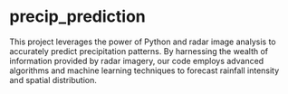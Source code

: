 # precip_prediction
This project leverages the power of Python and radar image analysis to accurately predict precipitation patterns. By harnessing the wealth of information provided by radar imagery, our code employs advanced algorithms and machine learning techniques to forecast rainfall intensity and spatial distribution.
